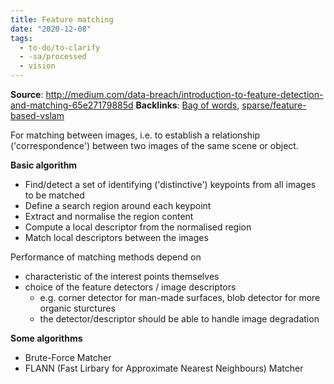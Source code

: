 ```yaml
---
title: Feature matching
date: "2020-12-08"
tags:
  - to-do/to-clarify
  - -sa/processed
  - vision
---
```


**Source**: <http://medium.com/data-breach/introduction-to-feature-detection-and-matching-65e27179885d>
**Backlinks**: [Bag of words](bag-of-words.md), [sparse/feature-based-vslam](sparse_feature-based-vslam.md)

For matching between images, i.e. to establish a relationship ('correspondence') between two images of the same scene or object.

**Basic algorithm**

*   Find/detect a set of identifying ('distinctive') keypoints from all images to be matched
*   Define a search region around each keypoint
*   Extract and normalise the region content
*   Compute a local descriptor from the normalised region
*   Match local descriptors between the images

Performance of matching methods depend on

*   characteristic of the interest points themselves
*   choice of the feature detectors / image descriptors
    *   e.g. corner detector for man-made surfaces, blob detector for more organic sturctures
    *   the detector/descriptor should be able to handle image degradation

**Some algorithms**

*   Brute-Force Matcher
*   FLANN (Fast Lirbary for Approximate Nearest Neighbours) Matcher

